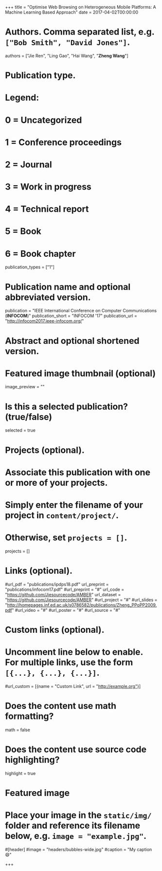 +++
title = "Optimise Web Browsing on Heterogeneous Mobile Platforms: A Machine Learning Based Approach"
date = 2017-04-02T00:00:00

# Authors. Comma separated list, e.g. `["Bob Smith", "David Jones"]`.
authors = ["Jie Ren", "Ling Gao", "Hai Wang", "**Zheng Wang**"]

# Publication type.
# Legend:
# 0 = Uncategorized
# 1 = Conference proceedings
# 2 = Journal
# 3 = Work in progress
# 4 = Technical report
# 5 = Book
# 6 = Book chapter
publication_types = ["1"]

# Publication name and optional abbreviated version.
publication = "IEEE International Conference on Computer Communications (**INFOCOM**)"
publication_short = "INFOCOM '17"
publication_url = "http://infocom2017.ieee-infocom.org/"

# Abstract and optional shortened version.

# Featured image thumbnail (optional)
image_preview = ""

# Is this a selected publication? (true/false)
selected = true 

# Projects (optional).
#   Associate this publication with one or more of your projects.
#   Simply enter the filename of your project in `content/project/`.
#   Otherwise, set `projects = []`.
projects = []

# Links (optional).
#url_pdf = "publications/ipdps18.pdf"
url_preprint = "publications/infocom17.pdf"
#url_preprint = "#"
url_code = "https://github.com/Jiesourcecode/AMBER"
url_dataset = "https://github.com/Jiesourcecode/AMBER"
#url_project = "#"
#url_slides = "http://homepages.inf.ed.ac.uk/s0786582/publications/Zheng_PPoPP2009.pdf"
#url_video = "#"
#url_poster = "#"
#url_source = "#"

# Custom links (optional).
#   Uncomment line below to enable. For multiple links, use the form `[{...}, {...}, {...}]`.
#url_custom = [{name = "Custom Link", url = "http://example.org"}]

# Does the content use math formatting?
math = false

# Does the content use source code highlighting?
highlight = true

# Featured image
# Place your image in the `static/img/` folder and reference its filename below, e.g. `image = "example.jpg"`.
#[header]
#image = "headers/bubbles-wide.jpg"
#caption = "My caption :smile:"

+++

